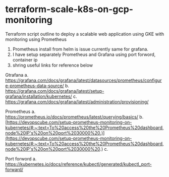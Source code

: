 # terraform-scale-k8s-on-gcp-monitoring
Terraform script outline to deploy a scalable web application using GKE with monitoring using Prometheus

1. Prometheus install from helm is issue currently same for grafana.
2. I have setup separately Prometheus and Grafana using port forword, container ip
3. shring useful links for reference below

Gtrafana
a. https://grafana.com/docs/grafana/latest/datasources/prometheus/configure-prometheus-data-source/
b. https://grafana.com/docs/grafana/latest/setup-grafana/installation/kubernetes/
c. https://grafana.com/docs/grafana/latest/administration/provisioning/

Prometheus
a. https://prometheus.io/docs/prometheus/latest/querying/basics/
b. [https://devopscube.com/setup-prometheus-monitoring-on-kubernetes/#:~:text=To%20access%20the%20Prometheus%20dashboard,node%20IP's%20on%20port%2030000%20.)](https://devopscube.com/setup-prometheus-monitoring-on-kubernetes/#:~:text=To%20access%20the%20Prometheus%20dashboard,node%20IP's%20on%20port%2030000%20.)
c.

Port forword
a. https://kubernetes.io/docs/reference/kubectl/generated/kubectl_port-forward/

